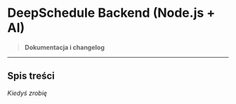 # DeepSchedule Backend (Node.js + AI)

> **Dokumentacja i changelog**

---

## Spis treści

*Kiedyś zrobię*